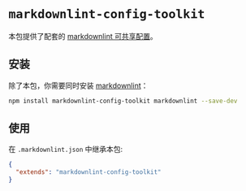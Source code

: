 # `markdownlint-config-toolkit`

本包提供了配套的 [markdownlint 可共享配置](https://www.npmjs.com/package/markdownlint#optionsconfig)。

## 安装

除了本包，你需要同时安装 [markdownlint](https://www.npmjs.com/package/markdownlint)：

```bash
npm install markdownlint-config-toolkit markdownlint --save-dev
```

## 使用

在 `.markdownlint.json` 中继承本包:

```json
{
  "extends": "markdownlint-config-toolkit"
}
```